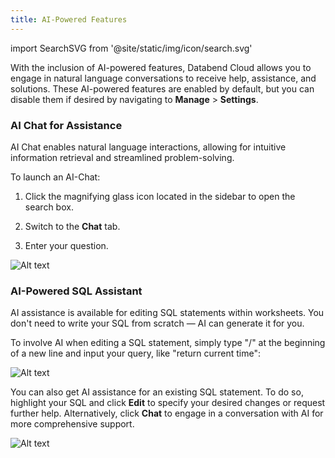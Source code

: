 ```yaml
---
title: AI-Powered Features
---
```

import SearchSVG from '@site/static/img/icon/search.svg'

With the inclusion of AI-powered features, Databend Cloud allows you to engage in natural language conversations to receive help, assistance, and solutions. These AI-powered features are enabled by default, but you can disable them if desired by navigating to **Manage** > **Settings**.

### AI Chat for Assistance

AI Chat enables natural language interactions, allowing for intuitive information retrieval and streamlined problem-solving.

To launch an AI-Chat:

1. Click the magnifying glass icon <SearchSVG/> located in the sidebar to open the search box.

2. Switch to the **Chat** tab.

3. Enter your question.

![Alt text](@site/static/img/documents/worksheet/ai-chat.gif)

### AI-Powered SQL Assistant

AI assistance is available for editing SQL statements within worksheets. You don't need to write your SQL from scratch — AI can generate it for you.

To involve AI when editing a SQL statement, simply type "/" at the beginning of a new line and input your query, like "return current time":

![Alt text](@site/static/img/documents/worksheet/ai-worksheet-1.gif)

You can also get AI assistance for an existing SQL statement. To do so, highlight your SQL and click **Edit** to specify your desired changes or request further help. Alternatively, click **Chat** to engage in a conversation with AI for more comprehensive support.

![Alt text](@site/static/img/documents/worksheet/ai-worksheet-2.gif)